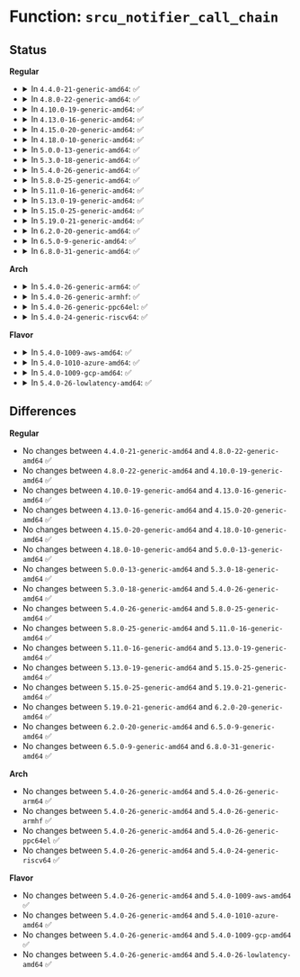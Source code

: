 # Function: <code>srcu_notifier_call_chain</code>

## Status
<b>Regular</b>
<ul>
<li>
<details>
<summary>In <code>4.4.0-21-generic-amd64</code>: ✅</summary>

```c
int srcu_notifier_call_chain(struct srcu_notifier_head * nh, long unsigned int val, void * v)
```

```json
{
  "name": "srcu_notifier_call_chain",
  "collision_type": "Unique Global",
  "inline_type": "No",
  "funcs": [
    {
      "addr": 18446744071579506672,
      "name": "srcu_notifier_call_chain",
      "external": true,
      "loc": "kernel/notifier.c:504",
      "file": "kernel/notifier.c",
      "inline": "seen, unknown",
      "caller_inline": [],
      "caller_func": [
        "drivers/cpufreq/cpufreq.c:cpufreq_notify_transition",
        "drivers/cpufreq/cpufreq.c:cpufreq_notify_transition",
        "drivers/clk/clk.c:__clk_notify"
      ]
    }
  ],
  "symbols": [
    {
      "addr": 18446744071579506672,
      "name": "srcu_notifier_call_chain",
      "section": ".text",
      "bind": "STB_GLOBAL",
      "size": 24
    }
  ]
}
```
</details>
</li>
<li>
<details>
<summary>In <code>4.8.0-22-generic-amd64</code>: ✅</summary>

```c
int srcu_notifier_call_chain(struct srcu_notifier_head * nh, long unsigned int val, void * v)
```

```json
{
  "name": "srcu_notifier_call_chain",
  "collision_type": "Unique Global",
  "inline_type": "No",
  "funcs": [
    {
      "addr": 18446744071579520784,
      "name": "srcu_notifier_call_chain",
      "external": true,
      "loc": "kernel/notifier.c:504",
      "file": "kernel/notifier.c",
      "inline": "seen, unknown",
      "caller_inline": [],
      "caller_func": [
        "drivers/cpufreq/cpufreq.c:cpufreq_notify_transition",
        "drivers/cpufreq/cpufreq.c:cpufreq_notify_transition",
        "drivers/clk/clk.c:__clk_notify",
        "drivers/devfreq/devfreq.c:update_devfreq",
        "drivers/devfreq/devfreq.c:update_devfreq",
        "drivers/devfreq/devfreq.c:update_devfreq"
      ]
    }
  ],
  "symbols": [
    {
      "addr": 18446744071579520784,
      "name": "srcu_notifier_call_chain",
      "section": ".text",
      "bind": "STB_GLOBAL",
      "size": 24
    }
  ]
}
```
</details>
</li>
<li>
<details>
<summary>In <code>4.10.0-19-generic-amd64</code>: ✅</summary>

```c
int srcu_notifier_call_chain(struct srcu_notifier_head * nh, long unsigned int val, void * v)
```

```json
{
  "name": "srcu_notifier_call_chain",
  "collision_type": "Unique Global",
  "inline_type": "No",
  "funcs": [
    {
      "addr": 18446744071579544432,
      "name": "srcu_notifier_call_chain",
      "external": true,
      "loc": "kernel/notifier.c:504",
      "file": "kernel/notifier.c",
      "inline": "seen, unknown",
      "caller_inline": [],
      "caller_func": [
        "drivers/clk/clk.c:__clk_notify",
        "drivers/cpufreq/cpufreq.c:cpufreq_notify_transition",
        "drivers/cpufreq/cpufreq.c:cpufreq_notify_transition",
        "drivers/devfreq/devfreq.c:update_devfreq",
        "drivers/devfreq/devfreq.c:update_devfreq",
        "drivers/devfreq/devfreq.c:update_devfreq"
      ]
    }
  ],
  "symbols": [
    {
      "addr": 18446744071579544432,
      "name": "srcu_notifier_call_chain",
      "section": ".text",
      "bind": "STB_GLOBAL",
      "size": 24
    }
  ]
}
```
</details>
</li>
<li>
<details>
<summary>In <code>4.13.0-16-generic-amd64</code>: ✅</summary>

```c
int srcu_notifier_call_chain(struct srcu_notifier_head * nh, long unsigned int val, void * v)
```

```json
{
  "name": "srcu_notifier_call_chain",
  "collision_type": "Unique Global",
  "inline_type": "No",
  "funcs": [
    {
      "addr": 18446744071579530864,
      "name": "srcu_notifier_call_chain",
      "external": true,
      "loc": "kernel/notifier.c:504",
      "file": "kernel/notifier.c",
      "inline": "seen, unknown",
      "caller_inline": [],
      "caller_func": [
        "drivers/clk/clk.c:__clk_notify",
        "drivers/cpufreq/cpufreq.c:cpufreq_notify_transition",
        "drivers/cpufreq/cpufreq.c:cpufreq_notify_transition",
        "drivers/devfreq/devfreq.c:update_devfreq",
        "drivers/devfreq/devfreq.c:update_devfreq",
        "drivers/devfreq/devfreq.c:update_devfreq"
      ]
    }
  ],
  "symbols": [
    {
      "addr": 18446744071579530864,
      "name": "srcu_notifier_call_chain",
      "section": ".text",
      "bind": "STB_GLOBAL",
      "size": 24
    }
  ]
}
```
</details>
</li>
<li>
<details>
<summary>In <code>4.15.0-20-generic-amd64</code>: ✅</summary>

```c
int srcu_notifier_call_chain(struct srcu_notifier_head * nh, long unsigned int val, void * v)
```

```json
{
  "name": "srcu_notifier_call_chain",
  "collision_type": "Unique Global",
  "inline_type": "No",
  "funcs": [
    {
      "addr": 18446744071579557360,
      "name": "srcu_notifier_call_chain",
      "external": true,
      "loc": "kernel/notifier.c:504",
      "file": "kernel/notifier.c",
      "inline": "seen, unknown",
      "caller_inline": [],
      "caller_func": [
        "drivers/clk/clk.c:__clk_notify",
        "drivers/cpufreq/cpufreq.c:cpufreq_notify_transition",
        "drivers/cpufreq/cpufreq.c:cpufreq_notify_transition",
        "drivers/devfreq/devfreq.c:update_devfreq",
        "drivers/devfreq/devfreq.c:update_devfreq",
        "drivers/devfreq/devfreq.c:update_devfreq"
      ]
    }
  ],
  "symbols": [
    {
      "addr": 18446744071579557360,
      "name": "srcu_notifier_call_chain",
      "section": ".text",
      "bind": "STB_GLOBAL",
      "size": 24
    }
  ]
}
```
</details>
</li>
<li>
<details>
<summary>In <code>4.18.0-10-generic-amd64</code>: ✅</summary>

```c
int srcu_notifier_call_chain(struct srcu_notifier_head * nh, long unsigned int val, void * v)
```

```json
{
  "name": "srcu_notifier_call_chain",
  "collision_type": "Unique Global",
  "inline_type": "No",
  "funcs": [
    {
      "addr": 18446744071579585632,
      "name": "srcu_notifier_call_chain",
      "external": true,
      "loc": "kernel/notifier.c:504",
      "file": "kernel/notifier.c",
      "inline": "seen, unknown",
      "caller_inline": [],
      "caller_func": [
        "drivers/clk/clk.c:__clk_notify",
        "drivers/cpufreq/cpufreq.c:cpufreq_notify_transition",
        "drivers/cpufreq/cpufreq.c:cpufreq_notify_transition",
        "drivers/devfreq/devfreq.c:update_devfreq",
        "drivers/devfreq/devfreq.c:update_devfreq",
        "drivers/devfreq/devfreq.c:update_devfreq"
      ]
    }
  ],
  "symbols": [
    {
      "addr": 18446744071579585632,
      "name": "srcu_notifier_call_chain",
      "section": ".text",
      "bind": "STB_GLOBAL",
      "size": 24
    }
  ]
}
```
</details>
</li>
<li>
<details>
<summary>In <code>5.0.0-13-generic-amd64</code>: ✅</summary>

```c
int srcu_notifier_call_chain(struct srcu_notifier_head * nh, long unsigned int val, void * v)
```

```json
{
  "name": "srcu_notifier_call_chain",
  "collision_type": "Unique Global",
  "inline_type": "No",
  "funcs": [
    {
      "addr": 18446744071579622832,
      "name": "srcu_notifier_call_chain",
      "external": true,
      "loc": "kernel/notifier.c:504",
      "file": "kernel/notifier.c",
      "inline": "seen, unknown",
      "caller_inline": [],
      "caller_func": [
        "drivers/clk/clk.c:__clk_notify",
        "drivers/cpufreq/cpufreq.c:cpufreq_notify_transition",
        "drivers/cpufreq/cpufreq.c:cpufreq_notify_transition",
        "drivers/devfreq/devfreq.c:devfreq_set_target",
        "drivers/devfreq/devfreq.c:devfreq_set_target",
        "drivers/devfreq/devfreq.c:devfreq_set_target"
      ]
    }
  ],
  "symbols": [
    {
      "addr": 18446744071579622832,
      "name": "srcu_notifier_call_chain",
      "section": ".text",
      "bind": "STB_GLOBAL",
      "size": 24
    }
  ]
}
```
</details>
</li>
<li>
<details>
<summary>In <code>5.3.0-18-generic-amd64</code>: ✅</summary>

```c
int srcu_notifier_call_chain(struct srcu_notifier_head * nh, long unsigned int val, void * v)
```

```json
{
  "name": "srcu_notifier_call_chain",
  "collision_type": "Unique Global",
  "inline_type": "No",
  "funcs": [
    {
      "addr": 18446744071579647776,
      "name": "srcu_notifier_call_chain",
      "external": true,
      "loc": "kernel/notifier.c:506",
      "file": "kernel/notifier.c",
      "inline": "seen, unknown",
      "caller_inline": [],
      "caller_func": [
        "drivers/clk/clk.c:__clk_notify",
        "drivers/cpufreq/cpufreq.c:cpufreq_notify_transition",
        "drivers/cpufreq/cpufreq.c:cpufreq_notify_transition",
        "drivers/devfreq/devfreq.c:devfreq_set_target",
        "drivers/devfreq/devfreq.c:devfreq_set_target",
        "drivers/devfreq/devfreq.c:devfreq_set_target"
      ]
    }
  ],
  "symbols": [
    {
      "addr": 18446744071579647776,
      "name": "srcu_notifier_call_chain",
      "section": ".text",
      "bind": "STB_GLOBAL",
      "size": 24
    }
  ]
}
```
</details>
</li>
<li>
<details>
<summary>In <code>5.4.0-26-generic-amd64</code>: ✅</summary>

```c
int srcu_notifier_call_chain(struct srcu_notifier_head * nh, long unsigned int val, void * v)
```

```json
{
  "name": "srcu_notifier_call_chain",
  "collision_type": "Unique Global",
  "inline_type": "No",
  "funcs": [
    {
      "addr": 18446744071579684912,
      "name": "srcu_notifier_call_chain",
      "external": true,
      "loc": "kernel/notifier.c:506",
      "file": "kernel/notifier.c",
      "inline": "seen, unknown",
      "caller_inline": [],
      "caller_func": [
        "fs/locks.c:vfs_setlease",
        "drivers/clk/clk.c:__clk_notify",
        "drivers/devfreq/devfreq.c:devfreq_set_target",
        "drivers/devfreq/devfreq.c:devfreq_set_target",
        "drivers/devfreq/devfreq.c:devfreq_set_target"
      ]
    }
  ],
  "symbols": [
    {
      "addr": 18446744071579684912,
      "name": "srcu_notifier_call_chain",
      "section": ".text",
      "bind": "STB_GLOBAL",
      "size": 24
    }
  ]
}
```
</details>
</li>
<li>
<details>
<summary>In <code>5.8.0-25-generic-amd64</code>: ✅</summary>

```c
int srcu_notifier_call_chain(struct srcu_notifier_head * nh, long unsigned int val, void * v)
```

```json
{
  "name": "srcu_notifier_call_chain",
  "collision_type": "Unique Global",
  "inline_type": "No",
  "funcs": [
    {
      "addr": 18446744071579724048,
      "name": "srcu_notifier_call_chain",
      "external": true,
      "loc": "kernel/notifier.c:471",
      "file": "kernel/notifier.c",
      "inline": "seen, unknown",
      "caller_inline": [],
      "caller_func": [
        "drivers/clk/clk.c:__clk_notify",
        "drivers/devfreq/devfreq.c:devfreq_set_target",
        "drivers/devfreq/devfreq.c:devfreq_set_target",
        "drivers/devfreq/devfreq.c:devfreq_set_target"
      ]
    }
  ],
  "symbols": [
    {
      "addr": 18446744071579724048,
      "name": "srcu_notifier_call_chain",
      "section": ".text",
      "bind": "STB_GLOBAL",
      "size": 24
    }
  ]
}
```
</details>
</li>
<li>
<details>
<summary>In <code>5.11.0-16-generic-amd64</code>: ✅</summary>

```c
int srcu_notifier_call_chain(struct srcu_notifier_head * nh, long unsigned int val, void * v)
```

```json
{
  "name": "srcu_notifier_call_chain",
  "collision_type": "Unique Global",
  "inline_type": "No",
  "funcs": [
    {
      "addr": 18446744071579703712,
      "name": "srcu_notifier_call_chain",
      "external": true,
      "loc": "kernel/notifier.c:497",
      "file": "kernel/notifier.c",
      "inline": "seen, unknown",
      "caller_inline": [],
      "caller_func": [
        "drivers/clk/clk.c:__clk_notify",
        "drivers/devfreq/devfreq.c:devfreq_set_target",
        "drivers/devfreq/devfreq.c:devfreq_set_target",
        "drivers/devfreq/devfreq.c:devfreq_set_target"
      ]
    }
  ],
  "symbols": [
    {
      "addr": 18446744071579703712,
      "name": "srcu_notifier_call_chain",
      "section": ".text",
      "bind": "STB_GLOBAL",
      "size": 155
    }
  ]
}
```
</details>
</li>
<li>
<details>
<summary>In <code>5.13.0-19-generic-amd64</code>: ✅</summary>

```c
int srcu_notifier_call_chain(struct srcu_notifier_head * nh, long unsigned int val, void * v)
```

```json
{
  "name": "srcu_notifier_call_chain",
  "collision_type": "Unique Global",
  "inline_type": "No",
  "funcs": [
    {
      "addr": 18446744071579710848,
      "name": "srcu_notifier_call_chain",
      "external": true,
      "loc": "kernel/notifier.c:497",
      "file": "kernel/notifier.c",
      "inline": "seen, unknown",
      "caller_inline": [],
      "caller_func": [
        "drivers/clk/clk.c:__clk_notify",
        "drivers/devfreq/devfreq.c:devfreq_set_target",
        "drivers/devfreq/devfreq.c:devfreq_set_target",
        "drivers/devfreq/devfreq.c:devfreq_set_target"
      ]
    }
  ],
  "symbols": [
    {
      "addr": 18446744071579710848,
      "name": "srcu_notifier_call_chain",
      "section": ".text",
      "bind": "STB_GLOBAL",
      "size": 155
    }
  ]
}
```
</details>
</li>
<li>
<details>
<summary>In <code>5.15.0-25-generic-amd64</code>: ✅</summary>

```c
int srcu_notifier_call_chain(struct srcu_notifier_head * nh, long unsigned int val, void * v)
```

```json
{
  "name": "srcu_notifier_call_chain",
  "collision_type": "Unique Global",
  "inline_type": "No",
  "funcs": [
    {
      "addr": 18446744071579789072,
      "name": "srcu_notifier_call_chain",
      "external": true,
      "loc": "kernel/notifier.c:478",
      "file": "kernel/notifier.c",
      "inline": "seen, unknown",
      "caller_inline": [],
      "caller_func": [
        "drivers/clk/clk.c:__clk_notify",
        "drivers/devfreq/devfreq.c:devfreq_set_target",
        "drivers/devfreq/devfreq.c:devfreq_set_target",
        "drivers/devfreq/devfreq.c:devfreq_set_target"
      ]
    }
  ],
  "symbols": [
    {
      "addr": 18446744071579789072,
      "name": "srcu_notifier_call_chain",
      "section": ".text",
      "bind": "STB_GLOBAL",
      "size": 155
    }
  ]
}
```
</details>
</li>
<li>
<details>
<summary>In <code>5.19.0-21-generic-amd64</code>: ✅</summary>

```c
int srcu_notifier_call_chain(struct srcu_notifier_head * nh, long unsigned int val, void * v)
```

```json
{
  "name": "srcu_notifier_call_chain",
  "collision_type": "Unique Global",
  "inline_type": "No",
  "funcs": [
    {
      "addr": 18446744071579895744,
      "name": "srcu_notifier_call_chain",
      "external": true,
      "loc": "kernel/notifier.c:542",
      "file": "kernel/notifier.c",
      "inline": "seen, unknown",
      "caller_inline": [],
      "caller_func": [
        "drivers/clk/clk.c:__clk_notify",
        "drivers/cpufreq/cpufreq.c:cpufreq_notify_transition",
        "drivers/cpufreq/cpufreq.c:cpufreq_notify_transition",
        "drivers/devfreq/devfreq.c:devfreq_set_target",
        "drivers/devfreq/devfreq.c:devfreq_set_target",
        "drivers/devfreq/devfreq.c:devfreq_set_target"
      ]
    }
  ],
  "symbols": [
    {
      "addr": 18446744071579895744,
      "name": "srcu_notifier_call_chain",
      "section": ".text",
      "bind": "STB_GLOBAL",
      "size": 167
    }
  ]
}
```
</details>
</li>
<li>
<details>
<summary>In <code>6.2.0-20-generic-amd64</code>: ✅</summary>

```c
int srcu_notifier_call_chain(struct srcu_notifier_head * nh, long unsigned int val, void * v)
```

```json
{
  "name": "srcu_notifier_call_chain",
  "collision_type": "Unique Global",
  "inline_type": "No",
  "funcs": [
    {
      "addr": 18446744071580047120,
      "name": "srcu_notifier_call_chain",
      "external": true,
      "loc": "kernel/notifier.c:542",
      "file": "kernel/notifier.c",
      "inline": "seen, unknown",
      "caller_inline": [],
      "caller_func": [
        "drivers/clk/clk.c:__clk_notify",
        "drivers/cpufreq/cpufreq.c:cpufreq_notify_transition",
        "drivers/cpufreq/cpufreq.c:cpufreq_notify_transition",
        "drivers/devfreq/devfreq.c:devfreq_set_target",
        "drivers/devfreq/devfreq.c:devfreq_set_target",
        "drivers/devfreq/devfreq.c:devfreq_set_target"
      ]
    }
  ],
  "symbols": [
    {
      "addr": 18446744071580047120,
      "name": "srcu_notifier_call_chain",
      "section": ".text",
      "bind": "STB_GLOBAL",
      "size": 167
    }
  ]
}
```
</details>
</li>
<li>
<details>
<summary>In <code>6.5.0-9-generic-amd64</code>: ✅</summary>

```c
int srcu_notifier_call_chain(struct srcu_notifier_head * nh, long unsigned int val, void * v)
```

```json
{
  "name": "srcu_notifier_call_chain",
  "collision_type": "Unique Global",
  "inline_type": "No",
  "funcs": [
    {
      "addr": 18446744071580101152,
      "name": "srcu_notifier_call_chain",
      "external": true,
      "loc": "kernel/notifier.c:547",
      "file": "kernel/notifier.c",
      "inline": "seen, unknown",
      "caller_inline": [],
      "caller_func": [
        "drivers/clk/clk.c:__clk_notify",
        "drivers/cpufreq/cpufreq.c:cpufreq_notify_transition",
        "drivers/cpufreq/cpufreq.c:cpufreq_notify_transition",
        "drivers/devfreq/devfreq.c:devfreq_set_target",
        "drivers/devfreq/devfreq.c:devfreq_set_target",
        "drivers/devfreq/devfreq.c:devfreq_set_target"
      ]
    }
  ],
  "symbols": [
    {
      "addr": 18446744071580101152,
      "name": "srcu_notifier_call_chain",
      "section": ".text",
      "bind": "STB_GLOBAL",
      "size": 122
    }
  ]
}
```
</details>
</li>
<li>
<details>
<summary>In <code>6.8.0-31-generic-amd64</code>: ✅</summary>

```c
int srcu_notifier_call_chain(struct srcu_notifier_head * nh, long unsigned int val, void * v)
```

```json
{
  "name": "srcu_notifier_call_chain",
  "collision_type": "Unique Global",
  "inline_type": "No",
  "funcs": [
    {
      "addr": 18446744071580145968,
      "name": "srcu_notifier_call_chain",
      "external": true,
      "loc": "kernel/notifier.c:547",
      "file": "kernel/notifier.c",
      "inline": "seen, unknown",
      "caller_inline": [],
      "caller_func": [
        "drivers/clk/clk.c:__clk_notify",
        "drivers/cpufreq/cpufreq.c:cpufreq_notify_transition",
        "drivers/cpufreq/cpufreq.c:cpufreq_notify_transition",
        "drivers/devfreq/devfreq.c:devfreq_set_target",
        "drivers/devfreq/devfreq.c:devfreq_set_target",
        "drivers/devfreq/devfreq.c:devfreq_set_target"
      ]
    }
  ],
  "symbols": [
    {
      "addr": 18446744071580145968,
      "name": "srcu_notifier_call_chain",
      "section": ".text",
      "bind": "STB_GLOBAL",
      "size": 122
    }
  ]
}
```
</details>
</li>
</ul>
<b>Arch</b>
<ul>
<li>
<details>
<summary>In <code>5.4.0-26-generic-arm64</code>: ✅</summary>

```c
int srcu_notifier_call_chain(struct srcu_notifier_head * nh, long unsigned int val, void * v)
```

```json
{
  "name": "srcu_notifier_call_chain",
  "collision_type": "Unique Global",
  "inline_type": "No",
  "funcs": [
    {
      "addr": 18446603336490860168,
      "name": "srcu_notifier_call_chain",
      "external": true,
      "loc": "kernel/notifier.c:506",
      "file": "kernel/notifier.c",
      "inline": "seen, unknown",
      "caller_inline": [],
      "caller_func": [
        "fs/locks.c:vfs_setlease",
        "drivers/clk/clk.c:__clk_notify",
        "drivers/devfreq/devfreq.c:devfreq_set_target",
        "drivers/devfreq/devfreq.c:devfreq_set_target",
        "drivers/devfreq/devfreq.c:devfreq_set_target"
      ]
    }
  ],
  "symbols": [
    {
      "addr": 18446603336490860168,
      "name": "srcu_notifier_call_chain",
      "section": ".text",
      "bind": "STB_GLOBAL",
      "size": 76
    }
  ]
}
```
</details>
</li>
<li>
<details>
<summary>In <code>5.4.0-26-generic-armhf</code>: ✅</summary>

```c
int srcu_notifier_call_chain(struct srcu_notifier_head * nh, long unsigned int val, void * v)
```

```json
{
  "name": "srcu_notifier_call_chain",
  "collision_type": "Unique Global",
  "inline_type": "No",
  "funcs": [
    {
      "addr": 3224880024,
      "name": "srcu_notifier_call_chain",
      "external": true,
      "loc": "kernel/notifier.c:506",
      "file": "kernel/notifier.c",
      "inline": "seen, unknown",
      "caller_inline": [],
      "caller_func": [
        "fs/locks.c:vfs_setlease",
        "drivers/clk/clk.c:__clk_notify",
        "drivers/devfreq/devfreq.c:devfreq_set_target",
        "drivers/devfreq/devfreq.c:devfreq_set_target",
        "drivers/devfreq/devfreq.c:devfreq_set_target"
      ]
    }
  ],
  "symbols": [
    {
      "addr": 3224880024,
      "name": "srcu_notifier_call_chain",
      "section": ".text",
      "bind": "STB_GLOBAL",
      "size": 48
    }
  ]
}
```
</details>
</li>
<li>
<details>
<summary>In <code>5.4.0-26-generic-ppc64el</code>: ✅</summary>

```c
int srcu_notifier_call_chain(struct srcu_notifier_head * nh, long unsigned int val, void * v)
```

```json
{
  "name": "srcu_notifier_call_chain",
  "collision_type": "Unique Global",
  "inline_type": "No",
  "funcs": [
    {
      "addr": 13835058055283690592,
      "name": "srcu_notifier_call_chain",
      "external": true,
      "loc": "kernel/notifier.c:506",
      "file": "kernel/notifier.c",
      "inline": "seen, unknown",
      "caller_inline": [],
      "caller_func": [
        "fs/locks.c:vfs_setlease",
        "drivers/devfreq/devfreq.c:devfreq_set_target",
        "drivers/devfreq/devfreq.c:devfreq_set_target",
        "drivers/devfreq/devfreq.c:devfreq_set_target"
      ]
    }
  ],
  "symbols": [
    {
      "addr": 13835058055283690592,
      "name": "srcu_notifier_call_chain",
      "section": ".text",
      "bind": "STB_GLOBAL",
      "size": 28
    }
  ]
}
```
</details>
</li>
<li>
<details>
<summary>In <code>5.4.0-24-generic-riscv64</code>: ✅</summary>

```c
int srcu_notifier_call_chain(struct srcu_notifier_head * nh, long unsigned int val, void * v)
```

```json
{
  "name": "srcu_notifier_call_chain",
  "collision_type": "Unique Global",
  "inline_type": "No",
  "funcs": [
    {
      "addr": 18446743936271518552,
      "name": "srcu_notifier_call_chain",
      "external": true,
      "loc": "kernel/notifier.c:506",
      "file": "kernel/notifier.c",
      "inline": "seen, unknown",
      "caller_inline": [],
      "caller_func": [
        "fs/locks.c:vfs_setlease",
        "drivers/clk/clk.c:__clk_notify",
        "drivers/devfreq/devfreq.c:devfreq_set_target",
        "drivers/devfreq/devfreq.c:devfreq_set_target",
        "drivers/devfreq/devfreq.c:devfreq_set_target"
      ]
    }
  ],
  "symbols": [
    {
      "addr": 18446743936271518552,
      "name": "srcu_notifier_call_chain",
      "section": ".text",
      "bind": "STB_GLOBAL",
      "size": 62
    }
  ]
}
```
</details>
</li>
</ul>
<b>Flavor</b>
<ul>
<li>
<details>
<summary>In <code>5.4.0-1009-aws-amd64</code>: ✅</summary>

```c
int srcu_notifier_call_chain(struct srcu_notifier_head * nh, long unsigned int val, void * v)
```

```json
{
  "name": "srcu_notifier_call_chain",
  "collision_type": "Unique Global",
  "inline_type": "No",
  "funcs": [
    {
      "addr": 18446744071579661232,
      "name": "srcu_notifier_call_chain",
      "external": true,
      "loc": "kernel/notifier.c:506",
      "file": "kernel/notifier.c",
      "inline": "seen, unknown",
      "caller_inline": [],
      "caller_func": [
        "fs/locks.c:vfs_setlease",
        "drivers/clk/clk.c:__clk_notify",
        "drivers/devfreq/devfreq.c:devfreq_set_target",
        "drivers/devfreq/devfreq.c:devfreq_set_target",
        "drivers/devfreq/devfreq.c:devfreq_set_target"
      ]
    }
  ],
  "symbols": [
    {
      "addr": 18446744071579661232,
      "name": "srcu_notifier_call_chain",
      "section": ".text",
      "bind": "STB_GLOBAL",
      "size": 24
    }
  ]
}
```
</details>
</li>
<li>
<details>
<summary>In <code>5.4.0-1010-azure-amd64</code>: ✅</summary>

```c
int srcu_notifier_call_chain(struct srcu_notifier_head * nh, long unsigned int val, void * v)
```

```json
{
  "name": "srcu_notifier_call_chain",
  "collision_type": "Unique Global",
  "inline_type": "No",
  "funcs": [
    {
      "addr": 18446744071579589584,
      "name": "srcu_notifier_call_chain",
      "external": true,
      "loc": "kernel/notifier.c:506",
      "file": "kernel/notifier.c",
      "inline": "seen, unknown",
      "caller_inline": [],
      "caller_func": [
        "fs/locks.c:vfs_setlease",
        "drivers/clk/clk.c:__clk_notify",
        "drivers/devfreq/devfreq.c:devfreq_set_target",
        "drivers/devfreq/devfreq.c:devfreq_set_target",
        "drivers/devfreq/devfreq.c:devfreq_set_target"
      ]
    }
  ],
  "symbols": [
    {
      "addr": 18446744071579589584,
      "name": "srcu_notifier_call_chain",
      "section": ".text",
      "bind": "STB_GLOBAL",
      "size": 24
    }
  ]
}
```
</details>
</li>
<li>
<details>
<summary>In <code>5.4.0-1009-gcp-amd64</code>: ✅</summary>

```c
int srcu_notifier_call_chain(struct srcu_notifier_head * nh, long unsigned int val, void * v)
```

```json
{
  "name": "srcu_notifier_call_chain",
  "collision_type": "Unique Global",
  "inline_type": "No",
  "funcs": [
    {
      "addr": 18446744071579658496,
      "name": "srcu_notifier_call_chain",
      "external": true,
      "loc": "kernel/notifier.c:506",
      "file": "kernel/notifier.c",
      "inline": "seen, unknown",
      "caller_inline": [],
      "caller_func": [
        "fs/locks.c:vfs_setlease",
        "drivers/clk/clk.c:__clk_notify",
        "drivers/devfreq/devfreq.c:devfreq_set_target",
        "drivers/devfreq/devfreq.c:devfreq_set_target",
        "drivers/devfreq/devfreq.c:devfreq_set_target"
      ]
    }
  ],
  "symbols": [
    {
      "addr": 18446744071579658496,
      "name": "srcu_notifier_call_chain",
      "section": ".text",
      "bind": "STB_GLOBAL",
      "size": 24
    }
  ]
}
```
</details>
</li>
<li>
<details>
<summary>In <code>5.4.0-26-lowlatency-amd64</code>: ✅</summary>

```c
int srcu_notifier_call_chain(struct srcu_notifier_head * nh, long unsigned int val, void * v)
```

```json
{
  "name": "srcu_notifier_call_chain",
  "collision_type": "Unique Global",
  "inline_type": "No",
  "funcs": [
    {
      "addr": 18446744071579692480,
      "name": "srcu_notifier_call_chain",
      "external": true,
      "loc": "kernel/notifier.c:506",
      "file": "kernel/notifier.c",
      "inline": "seen, unknown",
      "caller_inline": [],
      "caller_func": [
        "fs/locks.c:vfs_setlease",
        "drivers/clk/clk.c:__clk_notify",
        "drivers/devfreq/devfreq.c:devfreq_set_target",
        "drivers/devfreq/devfreq.c:devfreq_set_target",
        "drivers/devfreq/devfreq.c:devfreq_set_target"
      ]
    }
  ],
  "symbols": [
    {
      "addr": 18446744071579692480,
      "name": "srcu_notifier_call_chain",
      "section": ".text",
      "bind": "STB_GLOBAL",
      "size": 24
    }
  ]
}
```
</details>
</li>
</ul>

## Differences
<b>Regular</b>
<ul>
<li>
No changes between <code>4.4.0-21-generic-amd64</code> and <code>4.8.0-22-generic-amd64</code> ✅
</li>
<li>
No changes between <code>4.8.0-22-generic-amd64</code> and <code>4.10.0-19-generic-amd64</code> ✅
</li>
<li>
No changes between <code>4.10.0-19-generic-amd64</code> and <code>4.13.0-16-generic-amd64</code> ✅
</li>
<li>
No changes between <code>4.13.0-16-generic-amd64</code> and <code>4.15.0-20-generic-amd64</code> ✅
</li>
<li>
No changes between <code>4.15.0-20-generic-amd64</code> and <code>4.18.0-10-generic-amd64</code> ✅
</li>
<li>
No changes between <code>4.18.0-10-generic-amd64</code> and <code>5.0.0-13-generic-amd64</code> ✅
</li>
<li>
No changes between <code>5.0.0-13-generic-amd64</code> and <code>5.3.0-18-generic-amd64</code> ✅
</li>
<li>
No changes between <code>5.3.0-18-generic-amd64</code> and <code>5.4.0-26-generic-amd64</code> ✅
</li>
<li>
No changes between <code>5.4.0-26-generic-amd64</code> and <code>5.8.0-25-generic-amd64</code> ✅
</li>
<li>
No changes between <code>5.8.0-25-generic-amd64</code> and <code>5.11.0-16-generic-amd64</code> ✅
</li>
<li>
No changes between <code>5.11.0-16-generic-amd64</code> and <code>5.13.0-19-generic-amd64</code> ✅
</li>
<li>
No changes between <code>5.13.0-19-generic-amd64</code> and <code>5.15.0-25-generic-amd64</code> ✅
</li>
<li>
No changes between <code>5.15.0-25-generic-amd64</code> and <code>5.19.0-21-generic-amd64</code> ✅
</li>
<li>
No changes between <code>5.19.0-21-generic-amd64</code> and <code>6.2.0-20-generic-amd64</code> ✅
</li>
<li>
No changes between <code>6.2.0-20-generic-amd64</code> and <code>6.5.0-9-generic-amd64</code> ✅
</li>
<li>
No changes between <code>6.5.0-9-generic-amd64</code> and <code>6.8.0-31-generic-amd64</code> ✅
</li>
</ul>
<b>Arch</b>
<ul>
<li>
No changes between <code>5.4.0-26-generic-amd64</code> and <code>5.4.0-26-generic-arm64</code> ✅
</li>
<li>
No changes between <code>5.4.0-26-generic-amd64</code> and <code>5.4.0-26-generic-armhf</code> ✅
</li>
<li>
No changes between <code>5.4.0-26-generic-amd64</code> and <code>5.4.0-26-generic-ppc64el</code> ✅
</li>
<li>
No changes between <code>5.4.0-26-generic-amd64</code> and <code>5.4.0-24-generic-riscv64</code> ✅
</li>
</ul>
<b>Flavor</b>
<ul>
<li>
No changes between <code>5.4.0-26-generic-amd64</code> and <code>5.4.0-1009-aws-amd64</code> ✅
</li>
<li>
No changes between <code>5.4.0-26-generic-amd64</code> and <code>5.4.0-1010-azure-amd64</code> ✅
</li>
<li>
No changes between <code>5.4.0-26-generic-amd64</code> and <code>5.4.0-1009-gcp-amd64</code> ✅
</li>
<li>
No changes between <code>5.4.0-26-generic-amd64</code> and <code>5.4.0-26-lowlatency-amd64</code> ✅
</li>
</ul>
